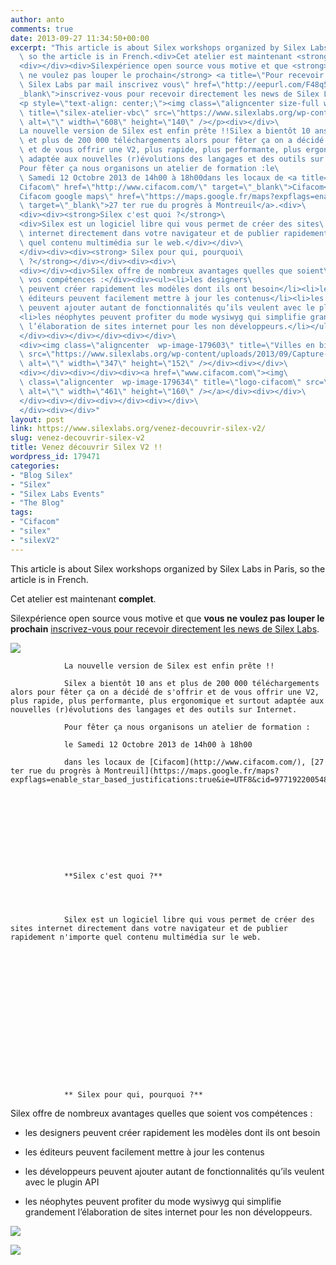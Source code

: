 ```yaml
---
author: anto
comments: true
date: 2013-09-27 11:34:50+00:00
excerpt: "This article is about Silex workshops organized by Silex Labs in Paris,\
  \ so the article is in French.<div>Cet atelier est maintenant <strong>complet</strong>.</div>\
  <div></div><div>Silexpérience open source vous motive et que <strong>vous\
  \ ne voulez pas louper le prochain</strong> <a title=\"Pour recevoir les news de\
  \ Silex Labs par mail inscrivez vous\" href=\"http://eepurl.com/F48q5\" target=\"\
  _blank\">inscrivez-vous pour recevoir directement les news de Silex Labs</a>.</div>\
  <p style=\"text-align: center;\"><img class=\"aligncenter size-full wp-image-179473\"\
  \ title=\"silex-atelier-vbc\" src=\"https://www.silexlabs.org/wp-content/uploads/2013/09/silex-atelier-vbc1.png\"\
  \ alt=\"\" width=\"608\" height=\"140\" /></p><div></div>\
  La nouvelle version de Silex est enfin prête !!Silex a bientôt 10 ans\
  \ et plus de 200 000 téléchargements alors pour fêter ça on a décidé de s'offrir\
  \ et de vous offrir une V2, plus rapide, plus performante, plus ergonomique et surtout\
  \ adaptée aux nouvelles (r)évolutions des langages et des outils sur Internet.\
  Pour fêter ça nous organisons un atelier de formation :le\
  \ Samedi 12 Octobre 2013 de 14h00 à 18h00dans les locaux de <a title=\"\
  Cifacom\" href=\"http://www.cifacom.com/\" target=\"_blank\">Cifacom</a>, <a title=\"\
  Cifacom google maps\" href=\"https://maps.google.fr/maps?expflags=enable_star_based_justifications:true&amp;ie=UTF8&amp;cid=9771922005488842242&amp;q=Ecole+Cifacom&amp;iwloc=A&amp;gl=FR&amp;hl=fr\"\
  \ target=\"_blank\">27 ter rue du progrès à Montreuil</a>.<div>\
  <div><div><strong>Silex c'est quoi ?</strong>\
  <div>Silex est un logiciel libre qui vous permet de créer des sites\
  \ internet directement dans votre navigateur et de publier rapidement n'importe\
  \ quel contenu multimédia sur le web.</div></div>\
  </div><div><div><strong> Silex pour qui, pourquoi\
  \ ?</strong></div></div><div><div>\
  <div></div><div>Silex offre de nombreux avantages quelles que soient\
  \ vos compétences :</div><div><ul><li>les designers\
  \ peuvent créer rapidement les modèles dont ils ont besoin</li><li>les\
  \ éditeurs peuvent facilement mettre à jour les contenus</li><li>les développeurs\
  \ peuvent ajouter autant de fonctionnalités qu’ils veulent avec le plugin API</li>\
  <li>les néophytes peuvent profiter du mode wysiwyg qui simplifie grandement\
  \ l’élaboration de sites internet pour les non développeurs.</li></ul>\
  </div><div></div></div><div></div>\
  <div><img class=\"aligncenter  wp-image-179603\" title=\"Villes en biens communs\"\
  \ src=\"https://www.silexlabs.org/wp-content/uploads/2013/09/Capture-d’écran-2013-09-27-à-13.04.23.png\"\
  \ alt=\"\" width=\"347\" height=\"152\" /></div><div></div>\
  <div></div><div></div><div><a href=\"www.cifacom.com\"><img\
  \ class=\"aligncenter  wp-image-179634\" title=\"logo-cifacom\" src=\"https://www.silexlabs.org/wp-content/uploads/2013/09/logo-cifacom.jpg\"\
  \ alt=\"\" width=\"461\" height=\"160\" /></a></div><div></div>\
  </div><div></div><div></div><div></div>\
  </div><div></div>"
layout: post
link: https://www.silexlabs.org/venez-decouvrir-silex-v2/
slug: venez-decouvrir-silex-v2
title: Venez découvrir Silex V2 !!
wordpress_id: 179471
categories:
- "Blog Silex"
- "Silex"
- "Silex Labs Events"
- "The Blog"
tags:
- "Cifacom"
- "silex"
- "silexV2"
---
```


This article is about Silex workshops organized by Silex Labs in Paris, so the article is in French.


Cet atelier est maintenant **complet**.







Silexpérience open source vous motive et que **vous ne voulez pas louper le prochain** [inscrivez-vous pour recevoir directement les news de Silex Labs](http://eepurl.com/F48q5).




![](https://www.silexlabs.org/wp-content/uploads/2013/09/silex-atelier-vbc1.png)






				La nouvelle version de Silex est enfin prête !!

				Silex a bientôt 10 ans et plus de 200 000 téléchargements alors pour fêter ça on a décidé de s'offrir et de vous offrir une V2, plus rapide, plus performante, plus ergonomique et surtout adaptée aux nouvelles (r)évolutions des langages et des outils sur Internet.

				Pour fêter ça nous organisons un atelier de formation :

				le Samedi 12 Octobre 2013 de 14h00 à 18h00

				dans les locaux de [Cifacom](http://www.cifacom.com/), [27 ter rue du progrès à Montreuil](https://maps.google.fr/maps?expflags=enable_star_based_justifications:true&ie=UTF8&cid=9771922005488842242&q=Ecole+Cifacom&iwloc=A&gl=FR&hl=fr).










				**Silex c'est quoi ?**




				Silex est un logiciel libre qui vous permet de créer des sites internet directement dans votre navigateur et de publier rapidement n'importe quel contenu multimédia sur le web.

















				** Silex pour qui, pourquoi ?**


















Silex offre de nombreux avantages quelles que soient vos compétences :









  * les designers peuvent créer rapidement les modèles dont ils ont besoin


  * les éditeurs peuvent facilement mettre à jour les contenus


  * les développeurs peuvent ajouter autant de fonctionnalités qu’ils veulent avec le plugin API


  * les néophytes peuvent profiter du mode wysiwyg qui simplifie grandement l’élaboration de sites internet pour les non développeurs.
















![](https://www.silexlabs.org/wp-content/uploads/2013/09/Capture-d’écran-2013-09-27-à-13.04.23.png)













[![](https://www.silexlabs.org/wp-content/uploads/2013/09/logo-cifacom.jpg)](www.cifacom.com)





















